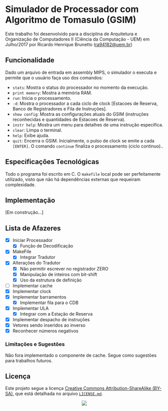 # Simulador de Processador com Algoritmo de Tomasulo (GSIM)
Este trabalho foi desenvolvido para a disciplina de Arquitetura e Organização de Computadores II (Ciência da Computação - UEM) em Julho/2017 por Ricardo Henrique Brunetto (ra94182@uem.br)

## Funcionalidade
Dado um arquivo de entrada em assembly MIPS, o simulador o executa e permite que o usuário faça uso dos comandos:
- `stats`: Mostra o status do processador no momento da execução.
- `print memory`: Mostra a memória RAM.
- `run`: Inicia o processamento.
- `-d`: Mostra o processador a cada ciclo de clock [Estacoes de Reserva, Banco de Registradores e Fila de Instruções].
- `show config`: Mostra as configurações atuais do GSIM (instruções reconhecidas e quantidades de Estacoes de Reserva).
- `instr help`: Mostra um menu para detalhes de uma instrução especifica.
- `clear`: Limpa o terminal.
- `help`: Exibe ajuda.
- `quit`: Encerra o GSIM.
Inicialmente, o pulso de clock se emite a cada `[ENTER]`. O comando `continue` finaliza o processamento (ciclo continuo)..

## Especificações Tecnológicas
Todo o programa foi escrito em C. O `makefile` local pode ser perfeitamente utilizado, visto que não há dependências externas que requeiram complexidade.

## Implementação
[Em construção...]

## Lista de Afazeres
- [x] Iniciar Processador
  - [x] Função de Decodificação
- [x] MakeFile
  - [x] Integrar Tradutor
- [x] Alterações do Tradutor
  - [x] Não permitir escrever no registrador ZERO
  - [x] Manipulação de inteiros com bit-shift
  - [x] Uso da estrutura de definição
- [ ] Implementar cache
- [x] Implementar clock
- [x] Implementar barramentos
  - [x] Implementar fila para o CDB
- [x] Implementar ULA
  - [x] Integrar com a Estação de Reserva
- [x] Implementar despacho de instruções
- [x] Vetores sendo inseridos ao inverso
- [x] Reconhecer números negativos

### Limitações e Sugestões
Não fora implementado o componente de cache. Segue como sugestões para trabalhos futuros.

## Licença
Este projeto segue a licença [Creative Commons Attribution-ShareAlike (BY-SA)](https://creativecommons.org/licenses/by-sa/4.0/), que está detalhada no arquivo [`LICENSE.md`](LICENSE.md).
<p align="center">
  <img src="https://licensebuttons.net/l/by-sa/3.0/88x31.png">
</p>
